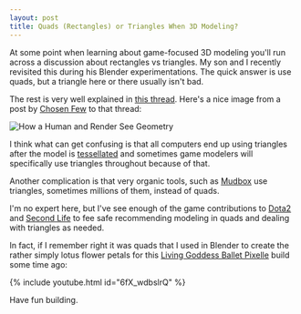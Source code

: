 ```yaml
---
layout: post
title: Quads (Rectangles) or Triangles When 3D Modeling?
---
```


At some point when learning about game-focused 3D modeling you'll run
across a discussion about rectangles vs triangles. My son and
I recently revisited this during his Blender experimentations. The
quick answer is use quads, but a triangle here or there usually isn't
bad.

The rest is very well explained in [this thread][].
Here's a nice image from a post by [Chosen Few][] to that thread:

![How a Human and Render See
Geometry](/images/human_vs_render_geometry.jpg)

I think what can get confusing is that all computers end up using
triangles after the model is [tessellated][] and sometimes game
modelers will specifically use triangles throughout because of that.

Another complication is that very organic tools, such as [Mudbox][]
use triangles, sometimes millions of them, instead of quads.

I'm no expert here, but I've see enough of the game contributions to
[Dota2][] and [Second Life][] to fee safe recommending modeling in
quads and dealing with triangles as needed.

In fact, if I remember right it was quads that I used in Blender to
create the rather simply lotus flower petals for this [Living Goddess Ballet
Pixelle][] build some time ago:

{% include youtube.html id="6fX_wdbslrQ" %}

Have fun building.

[this thread]: http://community.secondlife.com/t5/Mesh/Basics-Q-Quads-or-tris-when-modeling/td-p/1302581
[tessellated]: http://en.wikipedia.org/wiki/Tessellation
[Mudbox]: http://en.wikipedia.org/wiki/Mudbox
[Dota2]: http://www.dota2.com/workshop/
[Second Life]: http://wiki.secondlife.com/wiki/Mesh/Creating_a_mesh
[Living Goddess Ballet Pixelle]: http://psg.com/~pixelle/Theater.html?ballet=LivingGoddess1
[Chosen Few]: http://community.secondlife.com/t5/user/viewprofilepage/user-id/152453

